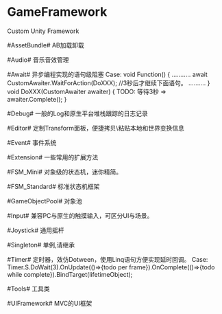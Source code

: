 # GameFramework
Custom Unity Framework

#AssetBundle#
AB加载卸载

#Audio#
音乐音效管理

#Await#
异步编程实现的语句级阻塞
Case: 
void Function()
{
...........
await CustomAwaiter.WaitForAction(DoXXX);
//3秒后才继续下面语句。
..........
}
void DoXXX(CustomAwaiter awaiter)
{
    TODO:
    等待3秒 => awaiter.Complete();
}

#Debug#
一般的Log和原生平台堆栈跟踪的日志记录

#Editor#
定制Transform面板，便捷拷贝\粘贴本地和世界变换信息


#Event#
事件系统

#Extension#
一些常用的扩展方法

#FSM_Mini#
对象级的状态机，迷你精简。

#FSM_Standard#
标准状态机框架

#GameObjectPool#
对象池

#Input#
兼容PC与原生的触摸输入，可区分UI与场景。

#Joystick#
通用摇杆

#Singleton#
单例,请继承

#Timer#
定时器，效仿Dotween，使用Linq语句方便实现延时回调。
Case: Timer.S.DoWait(3).OnUpdate(()=>{todo per frame}).OnComplete(()=>{todo while complete}).BindTarget(lifetimeObject);

#Tools#
工具类

#UIFramework#
MVC的UI框架


